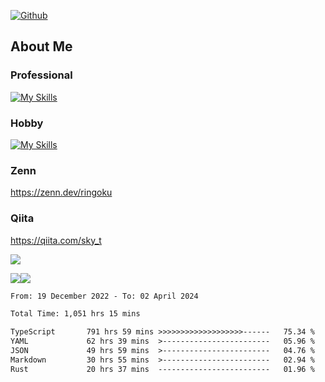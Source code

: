 [![Github](https://img.shields.io/github/followers/skyt-a?label=Follow&style=social)](https://github.com/skyt-a)

## About Me
### Professional
[![My Skills](https://skillicons.dev/icons?i=react,ts,js,nodejs,java,graphql,firebase,githubactions&theme=light)](https://skillicons.dev)
### Hobby
[![My Skills](https://skillicons.dev/icons?i=unity,rust,py&theme=light)](https://skillicons.dev)

### Zenn
https://zenn.dev/ringoku
### Qiita
https://qiita.com/sky_t


![](https://github-profile-summary-cards.vercel.app/api/cards/profile-details?username=skyt-a&theme=default)

![](https://github-profile-summary-cards.vercel.app/api/cards/repos-per-language?username=skyt-a&theme=default)![](https://github-profile-summary-cards.vercel.app/api/cards/stats?username=RinGoku&theme=default)

<!--START_SECTION:waka-->

```txt
From: 19 December 2022 - To: 02 April 2024

Total Time: 1,051 hrs 15 mins

TypeScript       791 hrs 59 mins >>>>>>>>>>>>>>>>>>>------   75.34 %
YAML             62 hrs 39 mins  >------------------------   05.96 %
JSON             49 hrs 59 mins  >------------------------   04.76 %
Markdown         30 hrs 55 mins  >------------------------   02.94 %
Rust             20 hrs 37 mins  -------------------------   01.96 %
```

<!--END_SECTION:waka-->
